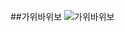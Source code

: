 ##가위바위보
![가위바위보](https://github.com/Nulljy/react/assets/74478749/350b9892-556f-455b-8855-6a2680a63aac)
